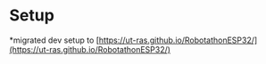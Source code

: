 # Setup

\*migrated dev setup to [https://ut-ras.github.io/RobotathonESP32/](https://ut-ras.github.io/RobotathonESP32/)